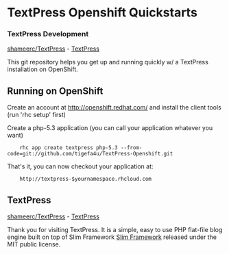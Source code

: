 TextPress Openshift Quickstarts
===============================

### TextPress Development

[shameerc/TextPress](https://github.com/shameerc/TextPress) - [TextPress](http://textpress.shameerc.com)

This git repository helps you get up and running quickly w/ a TextPress installation
on OpenShift.

Running on OpenShift
--------------------

Create an account at http://openshift.redhat.com/ and install the client tools (run 'rhc setup' first)

Create a php-5.3 application (you can call your application whatever you want)

```shell
    rhc app create textpress php-5.3 --from-code=git://github.com/tigefa4u/TextPress-Openshift.git
```

That's it, you can now checkout your application at:

```
    http://textpress-$yournamespace.rhcloud.com
```

## TextPress

[shameerc/TextPress](https://github.com/shameerc/TextPress) - [TextPress](http://textpress.shameerc.com)

Thank you for visiting TextPress. It is a simple, easy to use PHP flat-file blog engine built on top of Slim Framework [Slim Framework](http://slimframework.com) released under the MIT public license.
